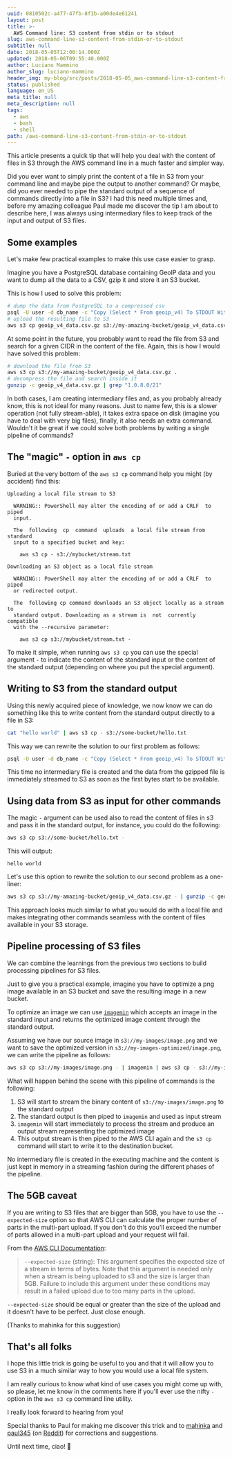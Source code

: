```yaml
---
uuid: 0810502c-a477-47fb-8f1b-a00de4e61241
layout: post
title: >-
  AWS Command line: S3 content from stdin or to stdout
slug: aws-command-line-s3-content-from-stdin-or-to-stdout
subtitle: null
date: 2018-05-05T12:00:14.000Z
updated: 2018-05-06T09:55:40.000Z
author: Luciano Mammino
author_slug: luciano-mammino
header_img: my-blog/src/posts/2018-05-05_aws-command-line-s3-content-from-stdin-or-to-stdout/aws-command-line-s3-content-from-stdin-or-to-stdout-loige-co-luciano-mammino.jpg
status: published
language: en_US
meta_title: null
meta_description: null
tags:
  - aws
  - bash
  - shell
path: /aws-command-line-s3-content-from-stdin-or-to-stdout
---
```


This article presents a quick tip that will help you deal with the content of files in S3 through the AWS command line in a much faster and simpler way.

Did you ever want to simply print the content of a file in S3 from your command line and maybe pipe the output to another command? Or maybe, did you ever needed to pipe the standard output of a sequence of commands directly into a file in S3? I had this need multiple times and, before my amazing colleague Paul made me discover the tip I am about to describe here, I was always using intermediary files to keep track of the input and output of S3 files.


## Some examples

Let's make few practical examples to make this use case easier to grasp.

Imagine you have a PostgreSQL database containing GeoIP data and you want to dump all the data to a CSV, gzip it and store it an S3 bucket.

This is how I used to solve this problem:

```bash
# dump the data from PostgreSQL to a compressed csv
psql -U user -d db_name -c "Copy (Select * From geoip_v4) To STDOUT With CSV HEADER DELIMITER ',';" | gzip > geoip_v4_data.csv.gz
# upload the resulting file to S3
aws s3 cp geoip_v4_data.csv.gz s3://my-amazing-bucket/geoip_v4_data.csv.gz
```

At some point in the future, you probably want to read the file from S3 and search for a given CIDR in the content of the file. Again, this is how I would have solved this problem:

```bash
# download the file from S3
aws s3 cp s3://my-amazing-bucket/geoip_v4_data.csv.gz .
# decompress the file and search inside it
gunzip -c geoip_v4_data.csv.gz | grep "1.0.8.0/21"
```

In both cases, I am creating intermediary files and, as you probably already know,  this is not ideal for many reasons. Just to name few, this is a slower operation (not fully stream-able), it takes extra space on disk (imagine you have to deal with very big files), finally, it also needs an extra command. Wouldn't it be great if we could solve both problems by writing a single pipeline of commands?

## The "magic" `-` option in `aws cp`

Buried at the very bottom of the `aws s3 cp` command help you might (by accident) find this:

```plain
Uploading a local file stream to S3

  WARNING:: PowerShell may alter the encoding of or add a CRLF  to  piped
  input.

  The  following  cp  command  uploads  a local file stream from standard
  input to a specified bucket and key:

    aws s3 cp - s3://mybucket/stream.txt

Downloading an S3 object as a local file stream

  WARNING:: PowerShell may alter the encoding of or add a CRLF  to  piped
  or redirected output.

  The  following cp command downloads an S3 object locally as a stream to
  standard output. Downloading as a stream is  not  currently  compatible
  with the --recursive parameter:

    aws s3 cp s3://mybucket/stream.txt -
```

To make it simple, when running `aws s3 cp` you can use the special argument `-` to indicate the content of the standard input or the content of the standard output (depending on where you put the special argument).


## Writing to S3 from the standard output

Using this newly acquired piece of knowledge, we now know we can do something like this to write content from the standard output directly to a file in S3:

```bash
cat "hello world" | aws s3 cp - s3://some-bucket/hello.txt
```

This way we can rewrite the solution to our first problem as follows:

```bash
psql -U user -d db_name -c "Copy (Select * From geoip_v4) To STDOUT With CSV HEADER DELIMITER ',';" | gzip | aws s3 cp - s3://my-amazing-bucket/geoip_v4_data.csv.gz
```

This time no intermediary file is created and the data from the gzipped file is immediately streamed to S3 as soon as the first bytes start to be available.


## Using data from S3 as input for other commands

The magic `-` argument can be used also to read the content of files in s3 and pass it in the standard output, for instance, you could do the following:

```bash
aws s3 cp s3://some-bucket/hello.txt -
```

This will output:

```
hello world
```

Let's use this option to rewrite the solution to our second problem as a one-liner:

```bash
aws s3 cp s3://my-amazing-bucket/geoip_v4_data.csv.gz - | gunzip -c geoip_v4_data.csv.gz | grep "1.0.8.0/21"
```

This approach looks much similar to what you would do with a local file and makes integrating other commands seamless with the content of files available in your S3 storage.


## Pipeline processing of S3 files

We can combine the learnings from the previous two sections to build processing pipelines for S3 files.

Just to give you a practical example, imagine you have to optimize a png image available in an S3 bucket and save the resulting image in a new bucket.

To optimize an image we can use [`imagemin`](https://github.com/imagemin/imagemin-cli) which accepts an image in the standard input and returns the optimized image content through the standard output.

Assuming we have our source image in `s3://my-images/image.png` and we want to save the optimized version in `s3://my-images-optimized/image.png`, we can write the pipeline as follows:

```bash
aws s3 cp s3://my-images/image.png - | imagemin | aws s3 cp - s3://my-images-optimized/image.png
```

What will happen behind the scene with this pipeline of commands is the following:

  1. S3 will start to stream the binary content of `s3://my-images/image.png` to the standard output
  2. The standard output is then piped to `imagemin` and used as input stream
  3. `imagemin` will start immediately to process the stream and produce an output stream representing the optimized image
  4. This output stream is then piped to the AWS CLI again and the `s3 cp` command will start to write it to the destination bucket.

No intermediary file is created in the executing machine and the content is just kept in memory in a streaming fashion during the different phases of the pipeline.


## The 5GB caveat

If you are writing to S3 files that are bigger than 5GB, you have to use the `--expected-size` option so that AWS CLI can calculate the proper number of parts in the multi-part upload. If you don't do this you'll exceed the number of parts allowed in a multi-part upload and your request will fail.

From the [AWS CLI Documentation](https://docs.aws.amazon.com/cli/latest/reference/s3/cp.html):

> `--expected-size` (string): This argument specifies the expected size of a stream in terms of bytes. Note that this argument is needed only when a stream is being uploaded to s3 and the size is larger than 5GB. Failure to include this argument under these conditions may result in a failed upload due to too many parts in the upload.

`--expected-size` should be equal or greater than the size of the upload and it doesn't have to be perfect. Just close enough.

(Thanks to mahinka for this suggestion)


## That's all folks

I hope this little trick is going be useful to you and that it will allow you to use S3 in a much similar way to how you would use a local file system.

I am really curious to know what kind of use cases you might come up with, so please, let me know in the comments here if you'll ever use the nifty `-` option in the `aws s3 cp` command line utility.

I really look forward to hearing from you!

Special thanks to Paul for making me discover this trick and to [mahinka](https://www.reddit.com/user/mahinka) and [paul345](https://www.reddit.com/user/paul345) (on [Reddit](https://www.reddit.com/r/aws/comments/8h73uf/aws_command_line_s3_content_from_stdin_or_to/)) for corrections and suggestions.

Until next time, ciao! 👋
